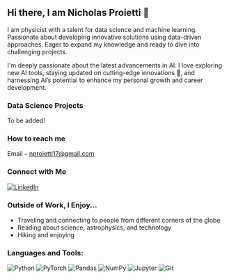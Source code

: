## Hi there, I am Nicholas Proietti 👋

I am physicist with a talent for data science and machine learning. Passionate about developing innovative solutions using data-driven approaches. Eager to expand my knowledge and ready to dive into challenging projects. 

I'm deeply passionate about the latest advancements in AI. I love exploring new AI tools, staying updated on cutting-edge innovations 👀, and harnessing AI’s potential to enhance my personal growth and career development.

### Data Science Projects

To be added!

### How to reach me

Email – [nproietti17@gmail.com](mailto:nproietti17@gmail.com)

### Connect with Me

[![LinkedIn](https://img.shields.io/badge/-LinkedIn-blue?style=flat&logo=Linkedin&logoColor=white)](https://www.linkedin.com/in/nicholas-proietti/)


### Outside of Work, I Enjoy...
- Traveling and connecting to people from different corners of the globe
- Reading about science, astrophysics, and technology
- Hiking and enjoying 

### Languages and Tools:
![Python](https://img.shields.io/badge/-Python-3776AB?style=flat&logo=python&logoColor=white)
![PyTorch](https://img.shields.io/badge/-PyTorch-EE4C2C?style=flat&logo=pytorch&logoColor=white)
![Pandas](https://img.shields.io/badge/-Pandas-150458?style=flat&logo=pandas&logoColor=white)
![NumPy](https://img.shields.io/badge/-NumPy-013243?style=flat&logo=numpy&logoColor=white)
![Jupyter](https://img.shields.io/badge/-Jupyter-F37626?style=flat&logo=jupyter&logoColor=white)
![Git](https://img.shields.io/badge/-Git-F05032?style=flat&logo=git&logoColor=white)

